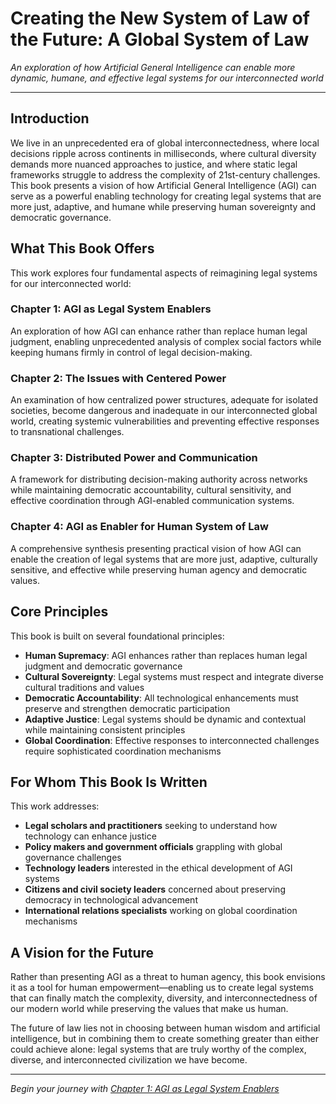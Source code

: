# Creating the New System of Law of the Future: A Global System of Law

*An exploration of how Artificial General Intelligence can enable more dynamic, humane, and effective legal systems for our interconnected world*

---

## Introduction

We live in an unprecedented era of global interconnectedness, where local decisions ripple across continents in milliseconds, where cultural diversity demands more nuanced approaches to justice, and where static legal frameworks struggle to address the complexity of 21st-century challenges. This book presents a vision of how Artificial General Intelligence (AGI) can serve as a powerful enabling technology for creating legal systems that are more just, adaptive, and humane while preserving human sovereignty and democratic governance.

## What This Book Offers

This work explores four fundamental aspects of reimagining legal systems for our interconnected world:

### **Chapter 1: AGI as Legal System Enablers**
An exploration of how AGI can enhance rather than replace human legal judgment, enabling unprecedented analysis of complex social factors while keeping humans firmly in control of legal decision-making.

### **Chapter 2: The Issues with Centered Power**
An examination of how centralized power structures, adequate for isolated societies, become dangerous and inadequate in our interconnected global world, creating systemic vulnerabilities and preventing effective responses to transnational challenges.

### **Chapter 3: Distributed Power and Communication**
A framework for distributing decision-making authority across networks while maintaining democratic accountability, cultural sensitivity, and effective coordination through AGI-enabled communication systems.

### **Chapter 4: AGI as Enabler for Human System of Law**
A comprehensive synthesis presenting practical vision of how AGI can enable the creation of legal systems that are more just, adaptive, culturally sensitive, and effective while preserving human agency and democratic values.

## Core Principles

This book is built on several foundational principles:

- **Human Supremacy**: AGI enhances rather than replaces human legal judgment and democratic governance
- **Cultural Sovereignty**: Legal systems must respect and integrate diverse cultural traditions and values
- **Democratic Accountability**: All technological enhancements must preserve and strengthen democratic participation
- **Adaptive Justice**: Legal systems should be dynamic and contextual while maintaining consistent principles
- **Global Coordination**: Effective responses to interconnected challenges require sophisticated coordination mechanisms

## For Whom This Book Is Written

This work addresses:

- **Legal scholars and practitioners** seeking to understand how technology can enhance justice
- **Policy makers and government officials** grappling with global governance challenges  
- **Technology leaders** interested in the ethical development of AGI systems
- **Citizens and civil society leaders** concerned about preserving democracy in technological advancement
- **International relations specialists** working on global coordination mechanisms

## A Vision for the Future

Rather than presenting AGI as a threat to human agency, this book envisions it as a tool for human empowerment—enabling us to create legal systems that can finally match the complexity, diversity, and interconnectedness of our modern world while preserving the values that make us human.

The future of law lies not in choosing between human wisdom and artificial intelligence, but in combining them to create something greater than either could achieve alone: legal systems that are truly worthy of the complex, diverse, and interconnected civilization we have become.

---

*Begin your journey with [Chapter 1: AGI as Legal System Enablers](chapter-01.md)* 